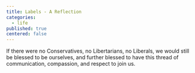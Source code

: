 ```yaml
---
title: Labels - A Reflection
categories:
  - life
published: true
centered: false
---
```

If there were no Conservatives,
no Libertarians,
no Liberals,
we would still be blessed
to be ourselves,
and further blessed
to have this thread
of communication,
compassion,
and respect
to join us.
